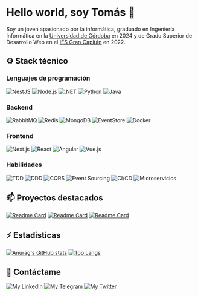# Hello world, soy Tomás 👋
Soy un joven apasionado por la informática, graduado en Ingeniería Informática en la [Universidad de Córdoba](http://www.uco.es/) en 2024 y de Grado Superior de Desarrollo Web en el [IES Gran Capitán](https://informatica.iesgrancapitan.org/c-f-g-s-desarrollo-de-aplicaciones-web/) en 2022.

## ⚙️ Stack técnico

### Lenguajes de programación

![NestJS](https://img.shields.io/badge/NestJS-red?style=for-the-badge&logo=nestjs&logoColor=white)
![Node.js](https://img.shields.io/badge/Node.js-339933?style=for-the-badge&logo=node.js&logoColor=white)
![.NET](https://img.shields.io/badge/.NET-512BD4?style=for-the-badge&logo=.net&logoColor=white)
![Python](https://img.shields.io/badge/Python-3776AB?style=for-the-badge&logo=python&logoColor=white)
![Java](https://img.shields.io/badge/Java-007396?style=for-the-badge&logo=java&logoColor=white)

### Backend

![RabbitMQ](https://img.shields.io/badge/RabbitMQ-FF6600?style=for-the-badge&logo=rabbitmq&logoColor=white)
![Redis](https://img.shields.io/badge/Redis-DC382D?style=for-the-badge&logo=redis&logoColor=white)
![MongoDB](https://img.shields.io/badge/MongoDB-47A248?style=for-the-badge&logo=mongodb&logoColor=white)
![EventStore](https://img.shields.io/badge/EventStore-DB394D?style=for-the-badge&logoColor=white)
![Docker](https://img.shields.io/badge/Docker-2496ED?style=for-the-badge&logo=docker&logoColor=white)

### Frontend

![Next.js](https://img.shields.io/badge/Next.js-000000?style=for-the-badge&logo=next.js&logoColor=white)
![React](https://img.shields.io/badge/React-61DAFB?style=for-the-badge&logo=react&logoColor=white)
![Angular](https://img.shields.io/badge/Angular-DD0031?style=for-the-badge&logo=angular&logoColor=white)
![Vue.js](https://img.shields.io/badge/Vue.js-4FC08D?style=for-the-badge&logo=vue.js&logoColor=white)

### Habilidades

![TDD](https://img.shields.io/badge/TDD-512BD4?style=for-the-badge&logoColor=white)
![DDD](https://img.shields.io/badge/DDD-red?style=for-the-badge&logoColor=white)
![CQRS](https://img.shields.io/badge/CQRS-blue?style=for-the-badge&logoColor=white)
![Event Sourcing](https://img.shields.io/badge/Event%20Sourcing-DB394D?style=for-the-badge&logoColor=white)
![CI/CD](https://img.shields.io/badge/CI/CD-007ACC?style=for-the-badge&logoColor=white)
![Microservicios](https://img.shields.io/badge/Microservicios-39B54A?style=for-the-badge&logoColor=white)


## 📫 Proyectos destacados
[![Readme Card](https://github-readme-stats.vercel.app/api/pin/?username=tomashm01&repo=fixtrack)](https://github.com/tomashm01/fixtrack)
[![Readme Card](https://github-readme-stats.vercel.app/api/pin/?username=tomashm01&repo=UCOEats)](https://github.com/tomashm01/UCOEats)
[![Readme Card](https://github-readme-stats.vercel.app/api/pin/?username=tomashm01&repo=4enRaya)](https://github.com/tomashm01/4enRaya)

## ⚡ Estadísticas 

[![Anurag's GitHub stats](https://github-readme-stats.vercel.app/api?username=tomashm01&count_private=true&theme=dark)](https://github.com/anuraghazra/github-readme-stats)
[![Top Langs](https://github-readme-stats.vercel.app/api/top-langs/?username=tomashm01&layout=compact&langs_count=10)](https://github.com/anuraghazra/github-readme-stats)


## 💬 Contáctame

[![My LinkedIn](https://img.shields.io/badge/LinkedIn-0077B5?style=for-the-badge&logo=linkedin&logoColor=white)](https://www.linkedin.com/in/tomas-hidalgo-083b0a1b1/)
[![My Telegram](https://img.shields.io/badge/-TELEGRAM-2CA5E0?style=for-the-badge&logo=telegram&logoColor=white)](https://t.me/tomashm01)
[![My Twitter](https://img.shields.io/badge/Twitter-1DA1F2?style=for-the-badge&logo=twitter&logoColor=white)](https://twitter.com/tomas_hm01)
<!--
**tomashm01/tomashm01** is a ✨ _special_ ✨ repository because its `README.md` (this file) appears on your GitHub profile.

Here are some ideas to get you started:

- 🔭 I’m currently working on ...
- 🌱 I’m currently learning ...
- 👯 I’m looking to collaborate on ...
- 🤔 I’m looking for help with ...
- 💬 Ask me about ...
- 📫 How to reach me: ...
- 😄 Pronouns: ...
- ⚡ Fun fact: ...
-->

